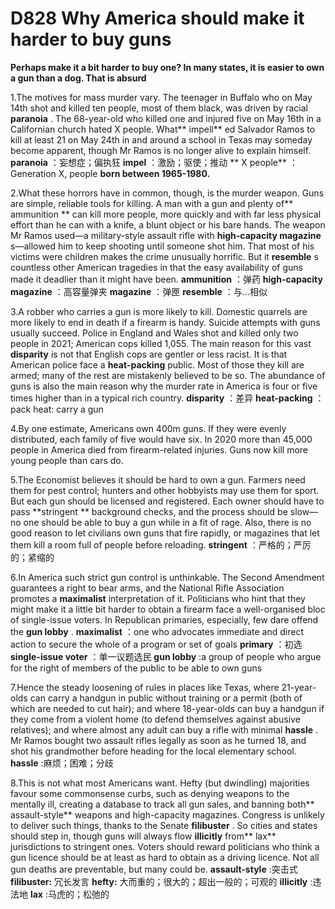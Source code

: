 # D828 Why America should make it harder to buy guns
**Perhaps make it a bit harder to buy one?  In many states, it is easier to own a gun than a dog. That is absurd** 

1.The motives for mass murder vary. The teenager in Buffalo who on May 14th shot and killed ten people, most of them black, was driven by racial **paranoia** . The 68-year-old who killed one and injured five on May 16th in a Californian church hated X people. What** impell** ed Salvador Ramos to kill at least 21 on May 24th in and around a school in Texas may someday become apparent, though Mr Ramos is no longer alive to explain himself.
**paranoia** ：妄想症；偏执狂
**impel** ：激励；驱使；推动
** X people** ：Generation X, people **born between 1965-1980.** 

2.What these horrors have in common, though, is the murder weapon. Guns are simple, reliable tools for killing. A man with a gun and plenty of** ammunition ** can kill more people, more quickly and with far less physical effort than he can with a knife, a blunt object or his bare hands. The weapon Mr Ramos used—a military-style assault rifle with **high-capacity magazine** s—allowed him to keep shooting until someone shot him. That most of his victims were children makes the crime unusually horrific. But it **resemble** s countless other American tragedies in that the easy availability of guns made it deadlier than it might have been.
**ammunition**  ：弹药
**high-capacity magazine** ：高容量弹夹
**magazine** ：弹匣
**resemble** ：与…相似

3.A robber who carries a gun is more likely to kill. Domestic quarrels are more likely to end in death if a firearm is handy. Suicide attempts with guns usually succeed. Police in England and Wales shot and killed only two people in 2021; American cops killed 1,055. The main reason for this vast **disparity**  is not that English cops are gentler or less racist. It is that American police face a **heat-packing**  public. Most of those they kill are armed; many of the rest are mistakenly believed to be so. The abundance of guns is also the main reason why the murder rate in America is four or five times higher than in a typical rich country.
**disparity** ：差异
**heat-packing** ：pack heat: carry a gun

4.By one estimate, Americans own 400m guns. If they were evenly distributed, each family of five would have six. In 2020 more than 45,000 people in America died from firearm-related injuries. Guns now kill more young people than cars do.

5.The Economist believes it should be hard to own a gun. Farmers need them for pest control; hunters and other hobbyists may use them for sport. But each gun should be licensed and registered. Each owner should have to pass **stringent ** background checks, and the process should be slow—no one should be able to buy a gun while in a fit of rage. Also, there is no good reason to let civilians own guns that fire rapidly, or magazines that let them kill a room full of people before reloading.
**stringent** ：严格的；严厉的；紧缩的

6.In America such strict gun control is unthinkable. The Second Amendment guarantees a right to bear arms, and the National Rifle Association promotes a **maximalist**  interpretation of it. Politicians who hint that they might make it a little bit harder to obtain a firearm face a well-organised bloc of single-issue voters. In Republican primaries, especially, few dare offend the **gun lobby** .
**maximalist** ：one who advocates immediate and direct action to secure the whole of a program or set of goals
**primary** ：初选
**single-issue voter** ：单一议题选民
**gun lobby**  :a group of people who argue for the right of members of the public to be able to own guns

7.Hence the steady loosening of rules in places like Texas, where 21-year-olds can carry a handgun in public without training or a permit (both of which are needed to cut hair); and where 18-year-olds can buy a handgun if they come from a violent home (to defend themselves against abusive relatives); and where almost any adult can buy a rifle with minimal **hassle** . Mr Ramos bought two assault rifles legally as soon as he turned 18, and shot his grandmother before heading for the local elementary school.
**hassle** :麻烦；困难；分歧

8.This is not what most Americans want. Hefty (but dwindling) majorities favour some commonsense curbs, such as denying weapons to the mentally ill, creating a database to track all gun sales, and banning both** assault-style**  weapons and high-capacity magazines. Congress is unlikely to deliver such things, thanks to the Senate **filibuster** . So cities and states should step in, though guns will always flow **illicitly**  from** lax**  jurisdictions to stringent ones. Voters should reward politicians who think a gun licence should be at least as hard to obtain as a driving licence. Not all gun deaths are preventable, but many could be. 
**assault-style** :突击式
**filibuster:** 冗长发言
**hefty:** 大而重的；很大的；超出一般的；可观的
**illicitly** :违法地
**lax** :马虎的；松弛的

